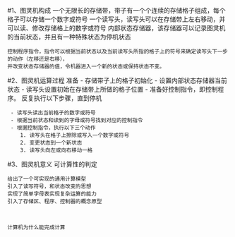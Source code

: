#1、图灵机构成
    一个无限长的存储带，带子有一个个连续的存储格子组成，每个格子可以存储一个数字或符号
    一个读写头，读写头可以在存储带上左右移动，并可以读、修改存储格上的数字或符号
    内部状态存储器，该存储器可以记录图灵机的当前状态，并且有一种特殊状态为停机状态

    控制程序指令，指令可以根据当前状态以及当前读写头所指的格子上的符号来确定读写头下一步的动作（左移还是右移），
    并改变状态存储器的值，令机器进入一个新的状态或保持状态不变。


#2、图灵机运算过程
    准备
          - 存储带子上的格子初始化
          - 设置内部状态存储器当前状态
          - 读写头设置初始在存储带上所做的格子位置
          - 准备好控制指令，即控制程序。
    反复执行以下步骤，直到停机

     - 读写头读出当前格子的数字或符号
     - 根据当前状态和读到的字母或符号找到对应的控制指令
     - 根据控制指令，执行以下三个动作
        1. 读写头在格子上擦除或写入一个数字或符号
        2. 变更状态到一个新状态
        3. 读写头向左或向右移动一格



#3、图灵机意义
    可计算性的判定

    给出了一个可实现的通用计算模型
    引入了读写符号，和状态改变的思想
    实现了简单字母表实现复杂运算的能力
    引入了存储区、程序、控制器的概念原型



    计算机为什么能完成计算